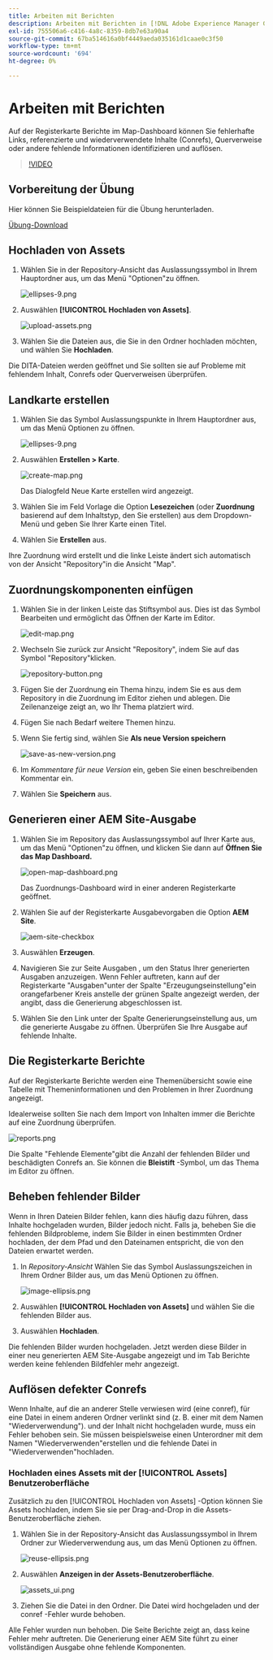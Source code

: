 ```yaml
---
title: Arbeiten mit Berichten
description: Arbeiten mit Berichten in [!DNL Adobe Experience Manager Guides]
exl-id: 755506a6-c416-4a8c-8359-8db7e63a90a4
source-git-commit: 67ba514616a0bf4449aeda035161d1caae0c3f50
workflow-type: tm+mt
source-wordcount: '694'
ht-degree: 0%

---
```


# Arbeiten mit Berichten

Auf der Registerkarte Berichte im Map-Dashboard können Sie fehlerhafte Links, referenzierte und wiederverwendete Inhalte (Conrefs), Querverweise oder andere fehlende Informationen identifizieren und auflösen.

>[!VIDEO](https://video.tv.adobe.com/v/339039?quality=12&learn=on)

## Vorbereitung der Übung

Hier können Sie Beispieldateien für die Übung herunterladen.

[Übung-Download](assets/exercises/working-with-reports.zip)

## Hochladen von Assets

1. Wählen Sie in der Repository-Ansicht das Auslassungssymbol in Ihrem Hauptordner aus, um das Menü &quot;Optionen&quot;zu öffnen.

   ![ellipses-9.png](images/ellipses-9.png)

1. Auswählen **[!UICONTROL Hochladen von Assets]**.

   ![upload-assets.png](images/upload-assets.png)

1. Wählen Sie die Dateien aus, die Sie in den Ordner hochladen möchten, und wählen Sie **Hochladen**.

Die DITA-Dateien werden geöffnet und Sie sollten sie auf Probleme mit fehlendem Inhalt, Conrefs oder Querverweisen überprüfen.

## Landkarte erstellen

1. Wählen Sie das Symbol Auslassungspunkte in Ihrem Hauptordner aus, um das Menü Optionen zu öffnen.

   ![ellipses-9.png](images/ellipses-9.png)

1. Auswählen **Erstellen > Karte**.

   ![create-map.png](images/create-map.png)

   Das Dialogfeld Neue Karte erstellen wird angezeigt.

1. Wählen Sie im Feld Vorlage die Option **Lesezeichen** (oder **Zuordnung** basierend auf dem Inhaltstyp, den Sie erstellen) aus dem Dropdown-Menü und geben Sie Ihrer Karte einen Titel.

1. Wählen Sie **Erstellen** aus.

Ihre Zuordnung wird erstellt und die linke Leiste ändert sich automatisch von der Ansicht &quot;Repository&quot;in die Ansicht &quot;Map&quot;.

## Zuordnungskomponenten einfügen

1. Wählen Sie in der linken Leiste das Stiftsymbol aus.
Dies ist das Symbol Bearbeiten und ermöglicht das Öffnen der Karte im Editor.

   ![edit-map.png](images/edit-map.png)

1. Wechseln Sie zurück zur Ansicht &quot;Repository&quot;, indem Sie auf das Symbol &quot;Repository&quot;klicken.

   ![repository-button.png](images/repository-button.png)

1. Fügen Sie der Zuordnung ein Thema hinzu, indem Sie es aus dem Repository in die Zuordnung im Editor ziehen und ablegen.
Die Zeilenanzeige zeigt an, wo Ihr Thema platziert wird.

1. Fügen Sie nach Bedarf weitere Themen hinzu.

1. Wenn Sie fertig sind, wählen Sie **Als neue Version speichern**

   ![save-as-new-version.png](images/save-as-new-version.png)

1. Im *Kommentare für neue Version* ein, geben Sie einen beschreibenden Kommentar ein.

1. Wählen Sie **Speichern** aus.

## Generieren einer AEM Site-Ausgabe

1. Wählen Sie im Repository das Auslassungssymbol auf Ihrer Karte aus, um das Menü &quot;Optionen&quot;zu öffnen, und klicken Sie dann auf **Öffnen Sie das Map Dashboard.**

   ![open-map-dashboard.png](images/open-map-dashboard.png)

   Das Zuordnungs-Dashboard wird in einer anderen Registerkarte geöffnet.
1. Wählen Sie auf der Registerkarte Ausgabevorgaben die Option **AEM Site**.

   ![aem-site-checkbox](images/aem-site-checkbox.png)

1. Auswählen **Erzeugen**.

1. Navigieren Sie zur Seite Ausgaben , um den Status Ihrer generierten Ausgaben anzuzeigen.
Wenn Fehler auftreten, kann auf der Registerkarte &quot;Ausgaben&quot;unter der Spalte &quot;Erzeugungseinstellung&quot;ein orangefarbener Kreis anstelle der grünen Spalte angezeigt werden, der angibt, dass die Generierung abgeschlossen ist.

1. Wählen Sie den Link unter der Spalte Generierungseinstellung aus, um die generierte Ausgabe zu öffnen.
Überprüfen Sie Ihre Ausgabe auf fehlende Inhalte.

## Die Registerkarte Berichte

Auf der Registerkarte Berichte werden eine Themenübersicht sowie eine Tabelle mit Themeninformationen und den Problemen in Ihrer Zuordnung angezeigt.

Idealerweise sollten Sie nach dem Import von Inhalten immer die Berichte auf eine Zuordnung überprüfen.

![reports.png](images/reports.png)

Die Spalte &quot;Fehlende Elemente&quot;gibt die Anzahl der fehlenden Bilder und beschädigten Conrefs an. Sie können die **Bleistift** -Symbol, um das Thema im Editor zu öffnen.

## Beheben fehlender Bilder

Wenn in Ihren Dateien Bilder fehlen, kann dies häufig dazu führen, dass Inhalte hochgeladen wurden, Bilder jedoch nicht. Falls ja, beheben Sie die fehlenden Bildprobleme, indem Sie Bilder in einen bestimmten Ordner hochladen, der dem Pfad und den Dateinamen entspricht, die von den Dateien erwartet werden.

1. In *Repository-Ansicht* Wählen Sie das Symbol Auslassungszeichen in Ihrem Ordner Bilder aus, um das Menü Optionen zu öffnen.

   ![image-ellipsis.png](images/image-ellipsis.png)

1. Auswählen **[!UICONTROL Hochladen von Assets]** und wählen Sie die fehlenden Bilder aus.

1. Auswählen **Hochladen**.

Die fehlenden Bilder wurden hochgeladen. Jetzt werden diese Bilder in einer neu generierten AEM Site-Ausgabe angezeigt und im Tab Berichte werden keine fehlenden Bildfehler mehr angezeigt.

## Auflösen defekter Conrefs

Wenn Inhalte, auf die an anderer Stelle verwiesen wird (eine conref), für eine Datei in einem anderen Ordner verlinkt sind (z. B. einer mit dem Namen &quot;Wiederverwendung&quot;). und der Inhalt nicht hochgeladen wurde, muss ein Fehler behoben sein. Sie müssen beispielsweise einen Unterordner mit dem Namen &quot;Wiederverwenden&quot;erstellen und die fehlende Datei in &quot;Wiederverwenden&quot;hochladen.

### Hochladen eines Assets mit der [!UICONTROL Assets] Benutzeroberfläche

Zusätzlich zu den [!UICONTROL Hochladen von Assets] -Option können Sie Assets hochladen, indem Sie sie per Drag-and-Drop in die Assets-Benutzeroberfläche ziehen.

1. Wählen Sie in der Repository-Ansicht das Auslassungssymbol in Ihrem Ordner zur Wiederverwendung aus, um das Menü Optionen zu öffnen.

   ![reuse-ellipsis.png](images/reuse-ellipsis.png)

1. Auswählen **Anzeigen in der Assets-Benutzeroberfläche**.

   ![assets_ui.png](images/assets_ui.png)

1. Ziehen Sie die Datei in den Ordner.
Die Datei wird hochgeladen und der conref -Fehler wurde behoben.

Alle Fehler wurden nun behoben. Die Seite Berichte zeigt an, dass keine Fehler mehr auftreten. Die Generierung einer AEM Site führt zu einer vollständigen Ausgabe ohne fehlende Komponenten.
